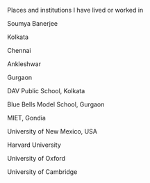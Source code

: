 Places and institutions I have lived or worked in


Soumya Banerjee


Kolkata

Chennai

Ankleshwar

Gurgaon

DAV Public School, Kolkata

Blue Bells Model School, Gurgaon

MIET, Gondia

University of New Mexico, USA

Harvard University

University of Oxford

University of Cambridge

